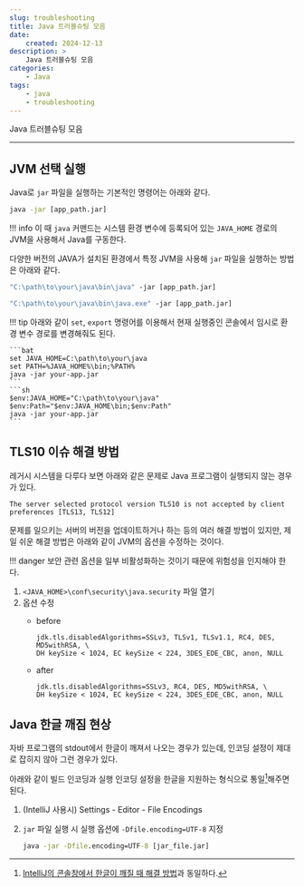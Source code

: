 ```yaml
---
slug: troubleshooting
title: Java 트러블슈팅 모음
date:
    created: 2024-12-13
description: >
    Java 트러블슈팅 모음
categories:
    - Java
tags:
    - java
    - troubleshooting
---
```


Java 트러블슈팅 모음  

<!-- more -->

---

## JVM 선택 실행

Java로 `jar` 파일을 실행하는 기본적인 명령어는 아래와 같다.  

```bat
java -jar [app_path.jar]
```

!!! info
    이 때 `java` 커맨드는 시스템 환경 변수에 등록되어 있는 `JAVA_HOME` 경로의 JVM을 사용해서 Java를 구동한다.  

다양한 버전의 JAVA가 설치된 환경에서 특정 JVM을 사용해 `jar` 파일을 실행하는 방법은 아래와 같다.  

```bat
"C:\path\to\your\java\bin\java" -jar [app_path.jar]

"C:\path\to\your\java\bin\java.exe" -jar [app_path.jar]
```

!!! tip
    아래와 같이 `set`, `export` 명령어를 이용해서 현재 실행중인 콘솔에서 임시로 환경 변수 경로를 변경해줘도 된다.  

    ```bat
    set JAVA_HOME=C:\path\to\your\java
    set PATH=%JAVA_HOME%\bin;%PATH%
    java -jar your-app.jar
    ```
    ```sh
    $env:JAVA_HOME="C:\path\to\your\java"
    $env:Path="$env:JAVA_HOME\bin;$env:Path"
    java -jar your-app.jar
    ```

## TLS10 이슈 해결 방법

레거시 시스템을 다루다 보면 아래와 같은 문제로 Java 프로그램이 실행되지 않는 경우가 있다.  

```
The server selected protocol version TLS10 is not accepted by client preferences [TLS13, TLS12]
```

문제를 일으키는 서버의 버전을 업데이트하거나 하는 등의 여러 해결 방법이 있지만, 제일 쉬운 해결 방법은 아래와 같이 JVM의 옵션을 수정하는 것이다.  

!!! danger
    보안 관련 옵션을 일부 비활성화하는 것이기 때문에 위험성을 인지해야 한다.  

1. `<JAVA_HOME>\conf\security\java.security` 파일 열기
1. 옵션 수정
    - before

        ```
        jdk.tls.disabledAlgorithms=SSLv3, TLSv1, TLSv1.1, RC4, DES, MD5withRSA, \
        DH keySize < 1024, EC keySize < 224, 3DES_EDE_CBC, anon, NULL
        ```

    - after

        ```
        jdk.tls.disabledAlgorithms=SSLv3, RC4, DES, MD5withRSA, \
        DH keySize < 1024, EC keySize < 224, 3DES_EDE_CBC, anon, NULL
        ```

## Java 한글 깨짐 현상

자바 프로그램의 stdout에서 한글이 깨져서 나오는 경우가 있는데, 인코딩 설정이 제대로 잡히지 않아 그런 경우가 있다.  

아래와 같이 빌드 인코딩과 실행 인코딩 설정을 한글을 지원하는 형식으로 통일[^1]해주면 된다.  

1. (IntelliJ 사용시) Settings - Editor - File Encodings
1. `jar` 파일 실행 시 실행 옵션에 `-Dfile.encoding=UTF-8` 지정

    ```bat
    java -jar -Dfile.encoding=UTF-8 [jar_file.jar]
    ```

[^1]: [IntelliJ의 콘솔창에서 한글이 깨질 때 해결 방법](./2024-09-24-intellij_error.md/#콘솔-한글-깨짐)과 동일하다.  
